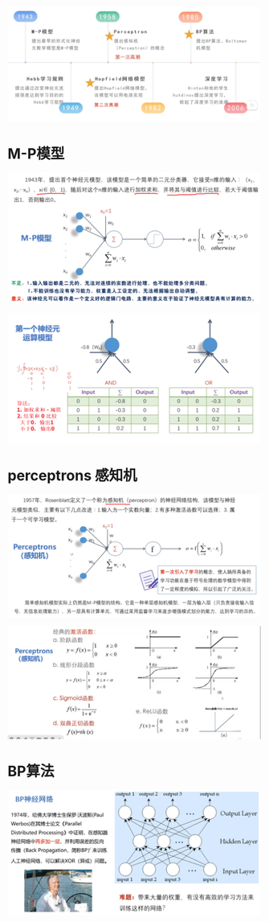 ![](../photo/Pasted%20image%2020240511181900.png)
# M-P模型
![](../photo/Pasted%20image%2020240511182020.png)

![](../photo/Pasted%20image%2020240511182717.png)
# perceptrons 感知机
![](../photo/Pasted%20image%2020240511182151.png)


![](../photo/Pasted%20image%2020240511191008.png)


# BP算法
![](../photo/Pasted%20image%2020240511195350.png)